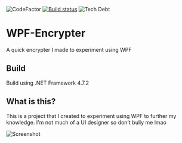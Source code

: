 ![CodeFactor](https://img.shields.io/codefactor/grade/github/spookywooky3/wpf-encrypter) [![Build status](https://ci.appveyor.com/api/projects/status/rlocj3j30x90dv3f?svg=true)](https://ci.appveyor.com/project/Spookywooky3/wpf-encrypter) ![Tech Debt](https://img.shields.io/codeclimate/tech-debt/Spookywooky3/WPF-Encrypter)
# WPF-Encrypter
A quick encrypter I made to experiment using WPF
## Build
Build using .NET Framework 4.7.2
## What is this?
This is a project that I created to experiment using WPF to further my knowledge. I'm not much of a UI designer so don't bully me lmao

![Screenshot](https://i.gyazo.com/ba6aff383222dedacf46a0fbfdeca0f1.png)
